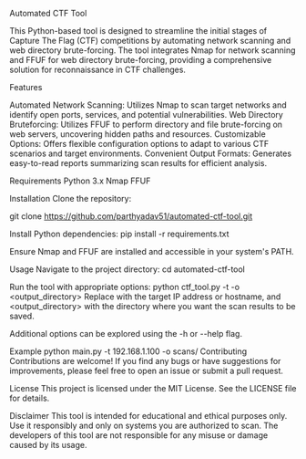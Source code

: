 Automated CTF Tool

This Python-based tool is designed to streamline the initial stages of Capture The Flag (CTF) competitions by automating network scanning and web directory brute-forcing. The tool integrates Nmap for network scanning and FFUF for web directory brute-forcing, providing a comprehensive solution for reconnaissance in CTF challenges.

Features

Automated Network Scanning: Utilizes Nmap to scan target networks and identify open ports, services, and potential vulnerabilities.
Web Directory Bruteforcing: Utilizes FFUF to perform directory and file brute-forcing on web servers, uncovering hidden paths and resources.
Customizable Options: Offers flexible configuration options to adapt to various CTF scenarios and target environments.
Convenient Output Formats: Generates easy-to-read reports summarizing scan results for efficient analysis.

Requirements
Python 3.x
Nmap
FFUF

Installation
Clone the repository:

git clone https://github.com/parthyadav51/automated-ctf-tool.git

Install Python dependencies:
pip install -r requirements.txt

Ensure Nmap and FFUF are installed and accessible in your system's PATH.

Usage
Navigate to the project directory:
cd automated-ctf-tool

Run the tool with appropriate options:
python ctf_tool.py -t <target> -o <output_directory>
Replace <target> with the target IP address or hostname, and <output_directory> with the directory where you want the scan results to be saved.

Additional options can be explored using the -h or --help flag.

Example
python main.py -t 192.168.1.100 -o scans/
Contributing
Contributions are welcome! If you find any bugs or have suggestions for improvements, please feel free to open an issue or submit a pull request.

License
This project is licensed under the MIT License. See the LICENSE file for details.

Disclaimer
This tool is intended for educational and ethical purposes only. Use it responsibly and only on systems you are authorized to scan. The developers of this tool are not responsible for any misuse or damage caused by its usage.
